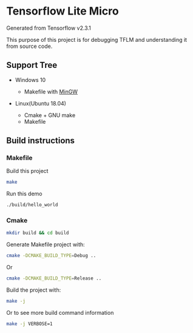 # Tensorflow Lite Micro

Generated from Tensorflow v2.3.1

This purpose of this project is for debugging TFLM and understanding it from source code. 

## Support Tree

* Windows 10
    * Makefile with [MinGW](https://sourceforge.net/projects/mingw/)

* Linux(Ubuntu 18.04)
    * Cmake + GNU make
    * Makefile

## Build instructions

### Makefile

Build this project

```bash
make
```

Run this demo

```bash
./build/hello_world
```

### Cmake

```bash
mkdir build && cd build
```
Generate Makefile project with:

```bash
cmake -DCMAKE_BUILD_TYPE=Debug ..
```

Or

```bash
cmake -DCMAKE_BUILD_TYPE=Release ..
```
Build the project with:

```bash
make -j
```

Or to see more build command information

```bash
make -j VERBOSE=1
```